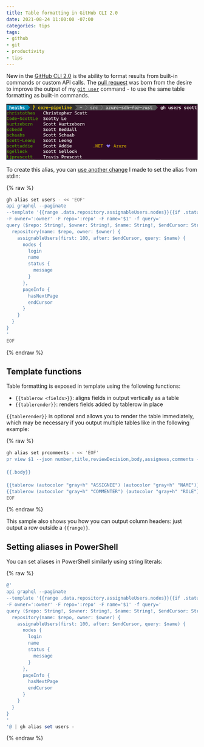 ```yaml
---
title: Table formatting in GitHub CLI 2.0
date: 2021-08-24 11:00:00 -07:00
categories: tips
tags:
- github
- git
- productivity
- tips
---
```

New in the [GitHub CLI 2.0](https://github.com/cli/cli/releases/tag/v2.0.0) is the ability to format results from built-in commands or custom API calls. The [pull request](https://github.com/cli/cli/pull/3519) was born from the desire to improve the output of my [`git user`](2021-04-21-gh-user.md) command - to use the same table formatting as built-in commands.

![gh user output](/assets/images/tips/gh-user-table-formatting.png)

To create this alias, you can [use another change](2021-05-19-gh-alias-set-from-stdin.md) I made to set the alias from stdin:

{% raw %}
```bash
gh alias set users - << 'EOF'
api graphql --paginate
--template '{{range .data.repository.assignableUsers.nodes}}{{if .status}}{{tablerow (autocolor "green" .login) .name (autocolor "yellow" .status.message)}}{{else}}{{tablerow (autocolor "green" .login) .name ""}}{{end}}{{end}}'
-F owner=':owner' -F repo=':repo' -F name='$1' -f query='
query ($repo: String!, $owner: String!, $name: String!, $endCursor: String) {
  repository(name: $repo, owner: $owner) {
    assignableUsers(first: 100, after: $endCursor, query: $name) {
      nodes {
        login
        name
        status {
          message
        }
      },
      pageInfo {
        hasNextPage
        endCursor
      }
    }
  }
}
'
EOF
```
{% endraw %}

## Template functions

Table formatting is exposed in template using the following functions:

* `{{tablerow <fields>}}`: aligns fields in output vertically as a table
* `{{tablerender}}`: renders fields added by tablerow in place

`{{tablerender}}` is optional and allows you to render the table immediately, which may be necessary if you output multiple tables like in the following example:

{% raw %}
```bash
gh alias set prcomments - << 'EOF'
pr view $1 --json number,title,reviewDecision,body,assignees,comments --template '{{printf "#%v" .number | autocolor "green"}} {{.title}} ({{autocolor "yellow" .reviewDecision}})

{{.body}}

{{tablerow (autocolor "gray+h" "ASSIGNEE") (autocolor "gray+h" "NAME")}}{{range .assignees}}{{tablerow (autocolor "green" .login) .name}}{{end}}{{tablerender}}
{{tablerow (autocolor "gray+h" "COMMENTER") (autocolor "gray+h" "ROLE") (autocolor "gray+h" "COMMENT")}}{{range .comments}}{{tablerow (autocolor "green" .author.login) .authorAssociation .body}}{{end}}'
EOF
```
{% endraw %}

This sample also shows you how you can output column headers: just output a row outside a `{{range}}`.

## Setting aliases in PowerShell

You can set aliases in PowerShell similarly using string literals:

{% raw %}
```powershell
@'
api graphql --paginate
--template '{{range .data.repository.assignableUsers.nodes}}{{if .status}}{{tablerow (autocolor "green" .login) .name (autocolor "yellow" .status.message)}}{{else}}{{tablerow (autocolor "green" .login) .name ""}}{{end}}{{end}}'
-F owner=':owner' -F repo=':repo' -F name='$1' -f query='
query ($repo: String!, $owner: String!, $name: String!, $endCursor: String) {
  repository(name: $repo, owner: $owner) {
    assignableUsers(first: 100, after: $endCursor, query: $name) {
      nodes {
        login
        name
        status {
          message
        }
      },
      pageInfo {
        hasNextPage
        endCursor
      }
    }
  }
}
'
'@ | gh alias set users -
```
{% endraw %}
